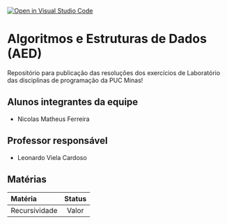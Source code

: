 [![Open in Visual Studio Code](https://classroom.github.com/assets/open-in-vscode-c66648af7eb3fe8bc4f294546bfd86ef473780cde1dea487d3c4ff354943c9ae.svg)](https://classroom.github.com/online_ide?assignment_repo_id=8242078&assignment_repo_type=AssignmentRepo)
# Algoritmos e Estruturas de Dados (AED)
Repositório para publicação das resoluções dos exercícios de Laboratório das disciplinas de programação da PUC Minas!

## Alunos integrantes da equipe

* Nicolas Matheus Ferreira

## Professor responsável

* Leonardo Viela Cardoso

## Matérias

Matéria | Status |
:--------- | :------: |
Recursividade | Valor |
